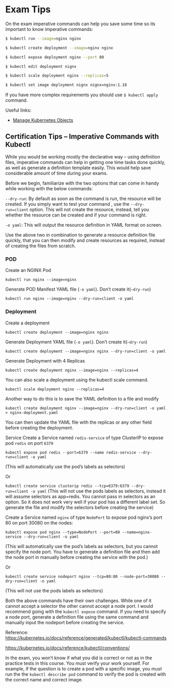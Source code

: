 # Exam Tips

On the exam imperative commands can help you save some time so its important to 
know imperative commands:

```bash
$ kubectl run --image=nginx nginx

$ kubectl create deployment --image=nginx nginx

$ kubectl expose deployment nginx --port 80

$ kubectl edit deployment nignx

$ kubectl scale deployment nginx --replicas=5

$ kubectl set image deployment nignx nignx=nginx:1.18
```

If you have more complex requirements you should use `$ kubectl apply` command. 

Useful links:
- [Manage Kubernetes Objects](https://kubernetes.io/docs/tasks/manage-kubernetes-objects/)

## Certification Tips – Imperative Commands with Kubectl

While you would be working mostly the declarative way – using definition files, imperative commands can help in getting one time tasks done quickly, as well as generate a definition template easily. This would help save considerable amount of time during your exams.

Before we begin, familiarize with the two options that can come in handy while working with the below commands:

`--dry-run`: By default as soon as the command is run, the resource will be created. If you simply want to test your command , use the `--dry-run=client` option. This will not create the resource, instead, tell you whether the resource can be created and if your command is right.  

`-o yaml`: This will output the resource definition in YAML format on screen.  

Use the above two in combination to generate a resource definition file quickly, that you can then modify and create resources as required, instead of creating the files from scratch.

### POD
Create an NGINX Pod

`kubectl run nginx --image=nginx`

Generate POD Manifest YAML file (`-o yaml`). Don’t create it(`–dry-run`)

`kubectl run nginx --image=nginx --dry-run=client -o yaml`

### Deployment
Create a deployment

`kubectl create deployment --image=nginx nginx`

Generate Deployment YAML file (`-o yaml`). Don’t create it(`–dry-run`)

`kubectl create deployment --image=nginx nginx --dry-run=client -o yaml`

Generate Deployment with 4 Replicas

`kubectl create deployment nginx --image=nginx --replicas=4`

You can also scale a deployment using the kubectl scale command.

`kubectl scale deployment nginx --replicas=4`

Another way to do this is to save the YAML definition to a file and modify

`kubectl create deployment nginx --image=nginx --dry-run=client -o yaml > nginx-deployment.yaml`

You can then update the YAML file with the replicas or any other field before creating the deployment.

Service
Create a Service named `redis-service` of type ClusterIP to expose pod `redis` on port `6379`

`kubectl expose pod redis --port=6379 --name redis-service --dry-run=client -o yaml`

(This will automatically use the pod’s labels as selectors)

Or

`kubectl create service clusterip redis --tcp=6379:6379 --dry-run=client -o yaml` (This will not use the pods labels as selectors, instead it will assume selectors as app=redis. You cannot pass in selectors as an option. So it does not work very well if your pod has a different label set. So generate the file and modify the selectors before creating the service)

Create a Service named `nginx` of type `NodePort` to expose pod nginx’s port 80 on port 30080 on the nodes:

`kubectl expose pod nginx --type=NodePort --port=80 --name=nginx-service --dry-run=client -o yaml`

(This will automatically use the pod’s labels as selectors, but you cannot specify the node port. You have to generate a definition file and then add the node port in manually before creating the service with the pod.)

Or

`kubectl create service nodeport nginx --tcp=80:80 --node-port=30080 --dry-run=client -o yaml`

(This will not use the pods labels as selectors)

Both the above commands have their own challenges. While one of it cannot accept a selector the other cannot accept a node port. I would recommend going with the `kubectl expose` command. If you need to specify a node port, generate a definition file using the same command and manually input the nodeport before creating the service.

Reference:
https://kubernetes.io/docs/reference/generated/kubectl/kubectl-commands

https://kubernetes.io/docs/reference/kubectl/conventions/

In the exam, you won’t know if what you did is correct or not as in the practice tests in this course. You must verify your work yourself. For example, if the question is to create a pod with a specific image, you must run the the `kubectl describe pod` command to verify the pod is created with the correct name and correct image.
